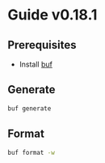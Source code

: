 # Guide v0.18.1

## Prerequisites

- Install [buf](https://docs.buf.build/installation)

## Generate

```sh
buf generate
```

## Format

```sh
buf format -w
```
